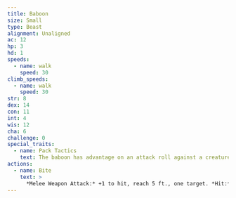```yaml
---
title: Baboon
size: Small
type: Beast
alignment: Unaligned
ac: 12
hp: 3
hd: 1
speeds:
  - name: walk
    speed: 30
climb_speeds:
  - name: walk
    speed: 30
str: 8
dex: 14
con: 11
int: 4
wis: 12
cha: 6
challenge: 0
special_traits:
  - name: Pack Tactics
    text: The baboon has advantage on an attack roll against a creature if at least one of the baboon's allies is within 5 feet of the creature and the ally isn't incapacitated.
actions:
  - name: Bite
    text: >
      *Melee Weapon Attack:* +1 to hit, reach 5 ft., one target. *Hit:* 1 (1d4 − 1) piercing damage.
---
```


